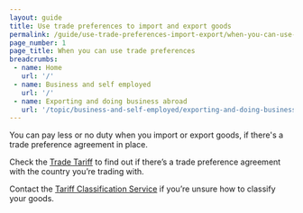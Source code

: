 ```yaml
---
layout: guide
title: Use trade preferences to import and export goods
permalink: /guide/use-trade-preferences-import-export/when-you-can-use-trade-preferences.html
page_number: 1
page_title: When you can use trade preferences
breadcrumbs:
 - name: Home
   url: '/'
 - name: Business and self employed
   url: '/'
 - name: Exporting and doing business abroad
   url: '/topic/business-and-self-employed/exporting-and-doing-business-abroad.html'   
---
```


You can pay less or no duty when you import or export goods, if there's a trade preference agreement in place.

Check the [Trade Tariff](https://govuk-import-export.herokuapp.com/start/trade-tariff.html) to find out if there’s a trade preference agreement with the country you’re trading with. 

Contact the [Tariff Classification Service](/government/organisations/hm-revenue-customs/contact/tariff-classification-service) if you’re unsure how to classify your goods. 
